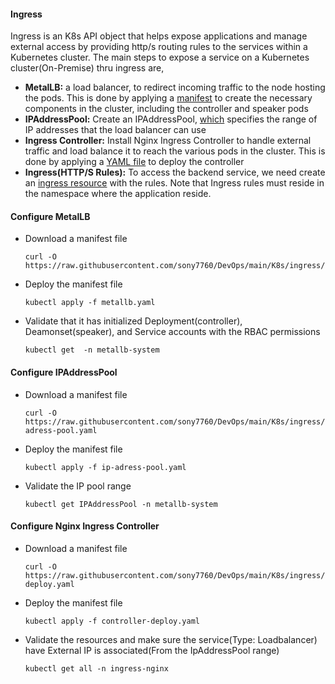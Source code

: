 #### Ingress
Ingress is an K8s API object that helps expose applications and manage external access by providing http/s routing rules to the services within a Kubernetes cluster. The main steps to expose a service on a Kubernetes cluster(On-Premise) thru ingress are,
- **MetalLB:** a load balancer, to redirect incoming traffic to the node hosting the pods. This is done by applying a [manifest](./metallb/metallb.yaml) to create the necessary components in the cluster, including the controller and speaker pods
- **IPAddressPool:** Create an IPAddressPool, [which](./metallb/ip-adress-pool.yaml) specifies the range of IP addresses that the load balancer can use
- **Ingress Controller:** Install Nginx Ingress Controller to handle external traffic and load balance it to reach the various pods in the cluster. This is done by applying a [YAML file](./contoller/controller-deploy.yaml) to deploy the controller
- **Ingress(HTTP/S Rules):** To access the backend service, we need create an [ingress resource](./manifests/demo_ingress.yaml) with the rules. Note that Ingress rules must reside in the namespace where the application reside.

#### Configure MetalLB
- Download a manifest file
  ```
  curl -O https://raw.githubusercontent.com/sony7760/DevOps/main/K8s/ingress/metallb/metallb.yaml
  ```
- Deploy the manifest file
  ```
  kubectl apply -f metallb.yaml
  ```
- Validate that it has initialized Deployment(controller), Deamonset(speaker), and Service accounts with the RBAC permissions
  ```
  kubectl get  -n metallb-system
  ```

#### Configure IPAddressPool
- Download a manifest file
  ```
  curl -O https://raw.githubusercontent.com/sony7760/DevOps/main/K8s/ingress/metallb/ip-adress-pool.yaml
  ```
- Deploy the manifest file
  ```
  kubectl apply -f ip-adress-pool.yaml
  ```
- Validate the IP pool range
  ```
  kubectl get IPAddressPool -n metallb-system
  ```

#### Configure Nginx Ingress Controller
- Download a manifest file
  ```
  curl -O https://raw.githubusercontent.com/sony7760/DevOps/main/K8s/ingress/controller/controller-deploy.yaml
  ```
- Deploy the manifest file
  ```
  kubectl apply -f controller-deploy.yaml
  ```
- Validate the resources and make sure the service(Type: Loadbalancer) have External IP is associated(From the IpAddressPool range)
  ```
  kubectl get all -n ingress-nginx
  ```
